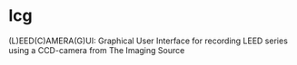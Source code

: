 # lcg
(L)EED(C)AMERA(G)UI: Graphical User Interface for recording LEED series using a CCD-camera from The Imaging Source
